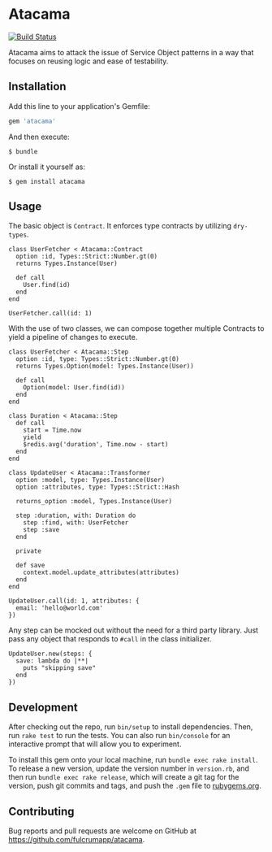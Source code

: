 

# Atacama

[![Build Status](https://travis-ci.org/fulcrumapp/atacama.svg?branch=master)](https://travis-ci.org/fulcrumapp/atacama)

Atacama aims to attack the issue of Service Object patterns in a way that focuses on reusing logic
and ease of testability.

## Installation

Add this line to your application's Gemfile:

```ruby
gem 'atacama'
```

And then execute:

    $ bundle

Or install it yourself as:

    $ gem install atacama

## Usage

The basic object is `Contract`. It enforces type contracts by utilizing `dry-types`.

```
class UserFetcher < Atacama::Contract
  option :id, Types::Strict::Number.gt(0)
  returns Types.Instance(User)

  def call
    User.find(id)
  end
end

UserFetcher.call(id: 1)
```

With the use of two classes, we can compose together multiple Contracts to yield a pipeline
of changes to execute.

```
class UserFetcher < Atacama::Step
  option :id, type: Types::Strict::Number.gt(0)
  returns Types.Option(model: Types.Instance(User))

  def call
    Option(model: User.find(id))
  end
end

class Duration < Atacama::Step
  def call
    start = Time.now
    yield
    $redis.avg('duration', Time.now - start)
  end
end

class UpdateUser < Atacama::Transformer
  option :model, type: Types.Instance(User)
  option :attributes, type: Types::Strict::Hash

  returns_option :model, Types.Instance(User)

  step :duration, with: Duration do
    step :find, with: UserFetcher
    step :save
  end

  private

  def save
    context.model.update_attributes(attributes)
  end
end

UpdateUser.call(id: 1, attributes: {
  email: 'hello@world.com'
})
```

Any step can be mocked out without the need for a third party library. Just pass any object that
responds to `#call` in the class initializer.

```
UpdateUser.new(steps: {
  save: lambda do |**|
    puts "skipping save"
  end
})
```

## Development

After checking out the repo, run `bin/setup` to install dependencies. Then, run `rake test` to run the tests. You can also run `bin/console` for an interactive prompt that will allow you to experiment.

To install this gem onto your local machine, run `bundle exec rake install`. To release a new version, update the version number in `version.rb`, and then run `bundle exec rake release`, which will create a git tag for the version, push git commits and tags, and push the `.gem` file to [rubygems.org](https://rubygems.org).

## Contributing

Bug reports and pull requests are welcome on GitHub at https://github.com/fulcrumapp/atacama.
